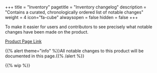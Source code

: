+++
title = "Inventory"
pagetitle = "Inventory changelog"
description = "Contains a curated, chronologically ordered list of notable changes"
weight = 4
icon="fa-cube"
alwaysopen = false
hidden = false
+++

To make it easier for users and contributors to see precisely what notable changes have been made on the product.

[Product Page Link](https://www.travelgatex.com/products/inventory)

{{% alert theme="info" %}}All notable changes to this product will be documented in this page.{{% /alert %}}

{{% wip %}}
